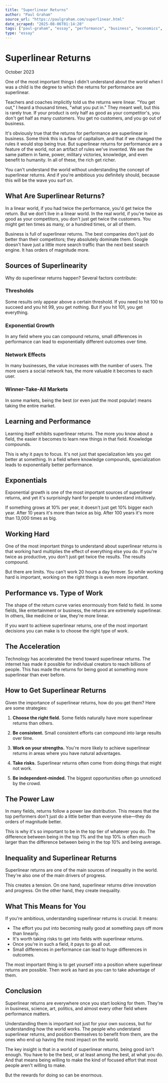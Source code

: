 ```yaml
---
title: "Superlinear Returns"
author: "Paul Graham"
source_url: "https://paulgraham.com/superlinear.html"
date_scraped: "2025-08-06T01:14:20"
tags: ["paul-graham", "essay", "performance", "business", "economics", "success"]
type: "essay"
---
```


# Superlinear Returns

October 2023

One of the most important things I didn't understand about the world when I was a child is the degree to which the returns for performance are superlinear.

Teachers and coaches implicitly told us the returns were linear. "You get out," I heard a thousand times, "what you put in." They meant well, but this is rarely true. If your product is only half as good as your competitor's, you don't get half as many customers. You get no customers, and you go out of business.

It's obviously true that the returns for performance are superlinear in business. Some think this is a flaw of capitalism, and that if we changed the rules it would stop being true. But superlinear returns for performance are a feature of the world, not an artifact of rules we've invented. We see the same pattern in fame, power, military victories, knowledge, and even benefit to humanity. In all of these, the rich get richer.

You can't understand the world without understanding the concept of superlinear returns. And if you're ambitious you definitely should, because this will be the wave you surf on.

## What Are Superlinear Returns?

In a linear world, if you had twice the performance, you'd get twice the return. But we don't live in a linear world. In the real world, if you're twice as good as your competitors, you don't just get twice the customers. You might get ten times as many, or a hundred times, or all of them.

Business is full of superlinear returns. The best companies don't just do better than their competitors; they absolutely dominate them. Google doesn't have just a little more search traffic than the next best search engine. It has orders of magnitude more.

## Sources of Superlinearity

Why do superlinear returns happen? Several factors contribute:

### Thresholds
Some results only appear above a certain threshold. If you need to hit 100 to succeed and you hit 99, you get nothing. But if you hit 101, you get everything.

### Exponential Growth
In any field where you can compound returns, small differences in performance can lead to exponentially different outcomes over time.

### Network Effects
In many businesses, the value increases with the number of users. The more users a social network has, the more valuable it becomes to each user.

### Winner-Take-All Markets
In some markets, being the best (or even just the most popular) means taking the entire market.

## Learning and Performance

Learning itself exhibits superlinear returns. The more you know about a field, the easier it becomes to learn new things in that field. Knowledge compounds.

This is why it pays to focus. It's not just that specialization lets you get better at something. In a field where knowledge compounds, specialization leads to exponentially better performance.

## Exponentials

Exponential growth is one of the most important sources of superlinear returns, and yet it's surprisingly hard for people to understand intuitively.

If something grows at 10% per year, it doesn't just get 10% bigger each year. After 10 years it's more than twice as big. After 100 years it's more than 13,000 times as big.

## Working Hard

One of the most important things to understand about superlinear returns is that working hard multiplies the effect of everything else you do. If you're twice as productive, you don't just get twice the results. The results compound.

But there are limits. You can't work 20 hours a day forever. So while working hard is important, working on the right things is even more important.

## Performance vs. Type of Work

The shape of the return curve varies enormously from field to field. In some fields, like entertainment or business, the returns are extremely superlinear. In others, like medicine or law, they're more linear.

If you want to achieve superlinear returns, one of the most important decisions you can make is to choose the right type of work.

## The Acceleration

Technology has accelerated the trend toward superlinear returns. The internet has made it possible for individual creators to reach billions of people. This has made the returns for being good at something more superlinear than ever before.

## How to Get Superlinear Returns

Given the importance of superlinear returns, how do you get them? Here are some strategies:

1. **Choose the right field.** Some fields naturally have more superlinear returns than others.

2. **Be consistent.** Small consistent efforts can compound into large results over time.

3. **Work on your strengths.** You're more likely to achieve superlinear returns in areas where you have natural advantages.

4. **Take risks.** Superlinear returns often come from doing things that might not work.

5. **Be independent-minded.** The biggest opportunities often go unnoticed by the crowd.

## The Power Law

In many fields, returns follow a power law distribution. This means that the top performers don't just do a little better than everyone else—they do orders of magnitude better.

This is why it's so important to be in the top tier of whatever you do. The difference between being in the top 1% and the top 10% is often much larger than the difference between being in the top 10% and being average.

## Inequality and Superlinear Returns

Superlinear returns are one of the main sources of inequality in the world. They're also one of the main drivers of progress.

This creates a tension. On one hand, superlinear returns drive innovation and progress. On the other hand, they create inequality.

## What This Means for You

If you're ambitious, understanding superlinear returns is crucial. It means:

- The effort you put into becoming really good at something pays off more than linearly.
- It's worth taking risks to get into fields with superlinear returns.
- Once you're in such a field, it pays to go all out.
- Small differences in performance can lead to huge differences in outcomes.

The most important thing is to get yourself into a position where superlinear returns are possible. Then work as hard as you can to take advantage of them.

## Conclusion

Superlinear returns are everywhere once you start looking for them. They're in business, science, art, politics, and almost every other field where performance matters.

Understanding them is important not just for your own success, but for understanding how the world works. The people who understand superlinear returns, and position themselves to benefit from them, are the ones who end up having the most impact on the world.

The key insight is that in a world of superlinear returns, being good isn't enough. You have to be the best, or at least among the best, at what you do. And that means being willing to make the kind of focused effort that most people aren't willing to make.

But the rewards for doing so can be enormous.